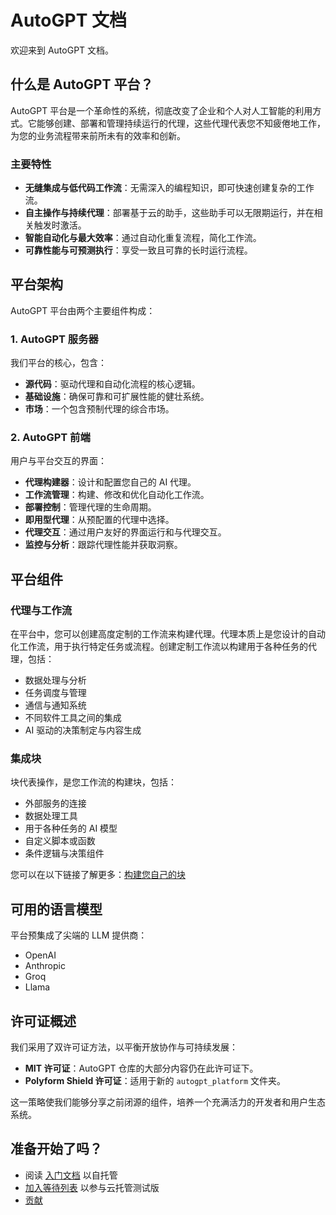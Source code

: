 # AutoGPT 文档

欢迎来到 AutoGPT 文档。

## 什么是 AutoGPT 平台？

AutoGPT 平台是一个革命性的系统，彻底改变了企业和个人对人工智能的利用方式。它能够创建、部署和管理持续运行的代理，这些代理代表您不知疲倦地工作，为您的业务流程带来前所未有的效率和创新。

### 主要特性

- **无缝集成与低代码工作流**：无需深入的编程知识，即可快速创建复杂的工作流。
- **自主操作与持续代理**：部署基于云的助手，这些助手可以无限期运行，并在相关触发时激活。
- **智能自动化与最大效率**：通过自动化重复流程，简化工作流。
- **可靠性能与可预测执行**：享受一致且可靠的长时运行流程。

## 平台架构

AutoGPT 平台由两个主要组件构成：

### 1. AutoGPT 服务器

我们平台的核心，包含：

- **源代码**：驱动代理和自动化流程的核心逻辑。
- **基础设施**：确保可靠和可扩展性能的健壮系统。
- **市场**：一个包含预制代理的综合市场。

### 2. AutoGPT 前端

用户与平台交互的界面：

- **代理构建器**：设计和配置您自己的 AI 代理。
- **工作流管理**：构建、修改和优化自动化工作流。
- **部署控制**：管理代理的生命周期。
- **即用型代理**：从预配置的代理中选择。
- **代理交互**：通过用户友好的界面运行和与代理交互。
- **监控与分析**：跟踪代理性能并获取洞察。

## 平台组件

### 代理与工作流

在平台中，您可以创建高度定制的工作流来构建代理。代理本质上是您设计的自动化工作流，用于执行特定任务或流程。创建定制工作流以构建用于各种任务的代理，包括：

- 数据处理与分析
- 任务调度与管理
- 通信与通知系统
- 不同软件工具之间的集成
- AI 驱动的决策制定与内容生成

### 集成块

块代表操作，是您工作流的构建块，包括：

- 外部服务的连接
- 数据处理工具
- 用于各种任务的 AI 模型
- 自定义脚本或函数
- 条件逻辑与决策组件

您可以在以下链接了解更多：[构建您自己的块](platform/new_blocks.md)

## 可用的语言模型

平台预集成了尖端的 LLM 提供商：

- OpenAI
- Anthropic
- Groq
- Llama

## 许可证概述

我们采用了双许可证方法，以平衡开放协作与可持续发展：

- **MIT 许可证**：AutoGPT 仓库的大部分内容仍在此许可证下。
- **Polyform Shield 许可证**：适用于新的 `autogpt_platform` 文件夹。

这一策略使我们能够分享之前闭源的组件，培养一个充满活力的开发者和用户生态系统。

## 准备开始了吗？

- 阅读 [入门文档](https://docs.agpt.co/platform/getting-started/) 以自托管
- [加入等待列表](https://agpt.co/waitlist) 以参与云托管测试版
- [贡献](contribute/index.md)
